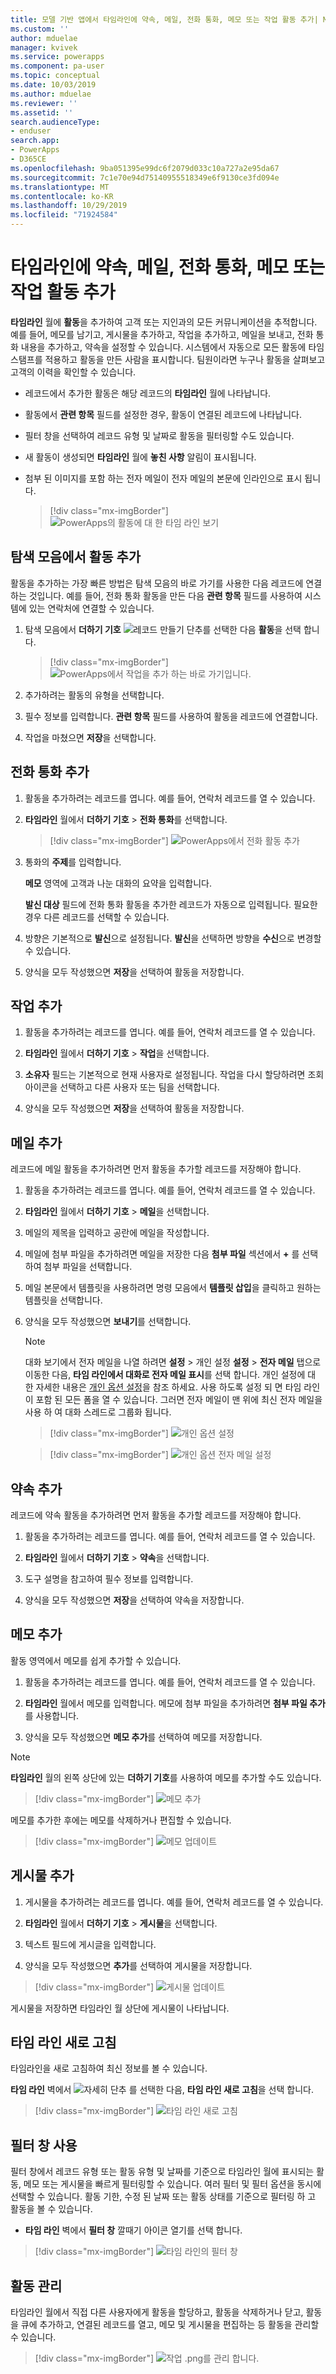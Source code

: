 ```yaml
---
title: 모델 기반 앱에서 타임라인에 약속, 메일, 전화 통화, 메모 또는 작업 활동 추가| MicrosoftDocs
ms.custom: ''
author: mduelae
manager: kvivek
ms.service: powerapps
ms.component: pa-user
ms.topic: conceptual
ms.date: 10/03/2019
ms.author: mduelae
ms.reviewer: ''
ms.assetid: ''
search.audienceType:
- enduser
search.app:
- PowerApps
- D365CE
ms.openlocfilehash: 9ba051395e99dc6f2079d033c10a727a2e95da67
ms.sourcegitcommit: 7c1e70e94d75140955518349e6f9130ce3fd094e
ms.translationtype: MT
ms.contentlocale: ko-KR
ms.lasthandoff: 10/29/2019
ms.locfileid: "71924584"
---
```

# <a name="add-an-appointment-email-phone-call-note-or-task-activity-to-the-timeline"></a>타임라인에 약속, 메일, 전화 통화, 메모 또는 작업 활동 추가 


**타임라인** 월에 **활동**을 추가하여 고객 또는 지인과의 모든 커뮤니케이션을 추적합니다. 예를 들어, 메모를 남기고, 게시물을 추가하고, 작업을 추가하고, 메일을 보내고, 전화 통화 내용을 추가하고, 약속을 설정할 수 있습니다. 시스템에서 자동으로 모든 활동에 타임스탬프를 적용하고 활동을 만든 사람을 표시합니다. 팀원이라면 누구나 활동을 살펴보고 고객의 이력을 확인할 수 있습니다. 

- 레코드에서 추가한 활동은 해당 레코드의 **타임라인** 월에 나타납니다. 
- 활동에서 **관련 항목** 필드를 설정한 경우, 활동이 연결된 레코드에 나타납니다. 
- 필터 창을 선택하여 레코드 유형 및 날짜로 활동을 필터링할 수도 있습니다. 
- 새 활동이 생성되면 **타임라인** 월에 **놓친 사항** 알림이 표시됩니다.
- 첨부 된 이미지를 포함 하는 전자 메일이 전자 메일의 본문에 인라인으로 표시 됩니다.

  > [!div class="mx-imgBorder"]
  > ![PowerApps의 활동에 대 한 타임 라인 보기](media/TimelineViewOfActivity.png "PowerApps의 활동에 대 한 타임 라인 보기")  
 
## <a name="add-an-activity-from-the-nav-bar"></a>탐색 모음에서 활동 추가
 
활동을 추가하는 가장 빠른 방법은 탐색 모음의 바로 가기를 사용한 다음 레코드에 연결하는 것입니다. 예를 들어, 전화 통화 활동을 만든 다음 **관련 항목** 필드를 사용하여 시스템에 있는 연락처에 연결할 수 있습니다.

1. 탐색 모음에서 **더하기 기호** ![레코드 만들기 단추](media/create-record-button.png "레코드 만들기 단추")를 선택한 다음 **활동**을 선택 합니다. 

   > [!div class="mx-imgBorder"]
   > ![PowerApps에서 작업을 추가 하는 바로 가기입니다.](media/QuickCreate.png "PowerApps에서 작업을 추가 하는 바로 가기입니다.")  
 
2. 추가하려는 활동의 유형을 선택합니다.

3. 필수 정보를 입력합니다. **관련 항목** 필드를 사용하여 활동을 레코드에 연결합니다.

4. 작업을 마쳤으면 **저장**을 선택합니다.

 
## <a name="add-a-phone-call"></a>전화 통화 추가  
  
1. 활동을 추가하려는 레코드를 엽니다. 예를 들어, 연락처 레코드를 열 수 있습니다.
  
2. **타임라인** 월에서 **더하기 기호** > **전화 통화**를 선택합니다. 


   > [!div class="mx-imgBorder"]
   > ![PowerApps에서 전화 활동 추가](media/addphonecall.png "PowerApps에서 전화 활동 추가")
  
3. 통화의 **주제**를 입력합니다.

     **메모** 영역에 고객과 나눈 대화의 요약을 입력합니다. 
  
     **발신 대상** 필드에 전화 통화 활동을 추가한 레코드가 자동으로 입력됩니다. 필요한 경우 다른 레코드를 선택할 수 있습니다.  
  
4. 방향은 기본적으로 **발신**으로 설정됩니다. **발신**을 선택하면 방향을 **수신**으로 변경할 수 있습니다. 
  
5. 양식을 모두 작성했으면 **저장**을 선택하여 활동을 저장합니다.  
  
## <a name="add-a-task"></a>작업 추가  
  
1. 활동을 추가하려는 레코드를 엽니다. 예를 들어, 연락처 레코드를 열 수 있습니다.
  
2. **타임라인** 월에서 **더하기 기호** > **작업**을 선택합니다.
  
3. **소유자** 필드는 기본적으로 현재 사용자로 설정됩니다. 작업을 다시 할당하려면 조회 아이콘을 선택하고 다른 사용자 또는 팀을 선택합니다.  
  
4. 양식을 모두 작성했으면 **저장**을 선택하여 활동을 저장합니다. 
  
## <a name="add-an-email"></a>메일 추가  

레코드에 메일 활동을 추가하려면 먼저 활동을 추가할 레코드를 저장해야 합니다.  
  
1. 활동을 추가하려는 레코드를 엽니다. 예를 들어, 연락처 레코드를 열 수 있습니다.
  
2. **타임라인** 월에서 **더하기 기호** > **메일**을 선택합니다. 

3. 메일의 제목을 입력하고 공란에 메일을 작성합니다.
  
4. 메일에 첨부 파일을 추가하려면 메일을 저장한 다음 **첨부 파일** 섹션에서 **+** 를 선택하여 첨부 파일을 선택합니다.  
  
5. 메일 본문에서 템플릿을 사용하려면 명령 모음에서 **템플릿 삽입**을 클릭하고 원하는 템플릿을 선택합니다.   
  
6. 양식을 모두 작성했으면 **보내기**를 선택합니다. 


    > [!NOTE]
    > 대화 보기에서 전자 메일을 나열 하려면 **설정** > 개인 설정 **설정** > **전자 메일** 탭으로 이동한 다음, **타임 라인에서 대화로 전자 메일 표시**를 선택 합니다. 개인 설정에 대 한 자세한 내용은 [개인 옵션 설정](https://docs.microsoft.com/en-us/powerapps/user/set-personal-options#email-tab-options)을 참조 하세요. 사용 하도록 설정 되 면 타임 라인이 포함 된 모든 폼을 열 수 있습니다. 그러면 전자 메일이 맨 위에 최신 전자 메일을 사용 하 여 대화 스레드로 그룹화 됩니다.

   > [!div class="mx-imgBorder"]
   > ![개인 옵션 설정](media/emailsettings1.png "개인 옵션 설정")
   
    > [!div class="mx-imgBorder"]
    > ![개인 옵션 전자 메일 설정](media/emailsettings2.png "전자 메일에 대 한 개인 옵션 설정")

  
## <a name="add-an-appointment"></a>약속 추가  

레코드에 약속 활동을 추가하려면 먼저 활동을 추가할 레코드를 저장해야 합니다.  
  
1. 활동을 추가하려는 레코드를 엽니다. 예를 들어, 연락처 레코드를 열 수 있습니다.
  
2. **타임라인** 월에서 **더하기 기호** > **약속**을 선택합니다.  
  
3. 도구 설명을 참고하여 필수 정보를 입력합니다.
  
4. 양식을 모두 작성했으면 **저장**을 선택하여 약속을 저장합니다.

## <a name="add-notes"></a>메모 추가

활동 영역에서 메모를 쉽게 추가할 수 있습니다.
  
1. 활동을 추가하려는 레코드를 엽니다. 예를 들어, 연락처 레코드를 열 수 있습니다.
  
2. **타임라인** 월에서 메모를 입력합니다. 메모에 첨부 파일을 추가하려면 **첨부 파일 추가**를 사용합니다.

3. 양식을 모두 작성했으면 **메모 추가**를 선택하여 메모를 저장합니다.


> [!NOTE]
> **타임라인** 월의 왼쪽 상단에 있는 **더하기 기호**를 사용하여 메모를 추가할 수도 있습니다.

   > [!div class="mx-imgBorder"]
   > ![메모 추가](media/addnote.png "메모 추가")

메모를 추가한 후에는 메모를 삭제하거나 편집할 수 있습니다.


> [!div class="mx-imgBorder"]
> ![메모 업데이트](media/addnote2.png "메모 업데이트")

## <a name="add-a-post"></a>게시물 추가 

1. 게시물을 추가하려는 레코드를 엽니다. 예를 들어, 연락처 레코드를 열 수 있습니다.

2. **타임라인** 월에서 **더하기 기호** > **게시물**을 선택합니다. 

3. 텍스트 필드에 게시글을 입력합니다. 

4. 양식을 모두 작성했으면 **추가**를 선택하여 게시물을 저장합니다.

> [!div class="mx-imgBorder"]
> ![게시물 업데이트](media/post.png "게시물 추가")
  
  게시물을 저장하면 타임라인 월 상단에 게시물이 나타납니다.
  
## <a name="refresh-the-timeline"></a>타임 라인 새로 고침 

타임라인을 새로 고침하여 최신 정보를 볼 수 있습니다.

**타임 라인** 벽에서 ![자세히 단추](media/MoreButton.png "자세히 단추") 를 선택한 다음, **타임 라인 새로 고침**을 선택 합니다.

> [!div class="mx-imgBorder"]
> ![타임 라인 새로 고침](media/refresh.png "타임 라인 새로 고침")


## <a name="use-the-filter-pane"></a>필터 창 사용

필터 창에서 레코드 유형 또는 활동 유형 및 날짜를 기준으로 타임라인 월에 표시되는 활동, 메모 또는 게시물을 빠르게 필터링할 수 있습니다. 여러 필터 및 필터 옵션을 동시에 선택할 수 있습니다. 활동 기한, 수정 된 날짜 또는 활동 상태를 기준으로 필터링 하 고 활동을 볼 수 있습니다.

- **타임 라인** 벽에서 **필터 창** 깔때기 아이콘 열기를 선택 합니다.

> [!div class="mx-imgBorder"]
> ![타임 라인의 필터 창](media/filterpane.png "타임 라인의 필터 창")


## <a name="manage-activities"></a>활동 관리
타임라인 월에서 직접 다른 사용자에게 활동을 할당하고, 활동을 삭제하거나 닫고, 활동을 큐에 추가하고, 연결된 레코드를 열고, 메모 및 게시물을 편집하는 등 활동을 관리할 수 있습니다.


> [!div class="mx-imgBorder"]
> ![작업 .png를 관리 합니다.](media/ManageActivities.png "ManageActivities")



